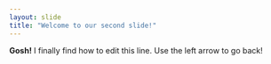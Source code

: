 ```yaml
---
layout: slide
title: "Welcome to our second slide!"
---
```

**Gosh!** I finally find how to edit this line.
Use the left arrow to go back!
